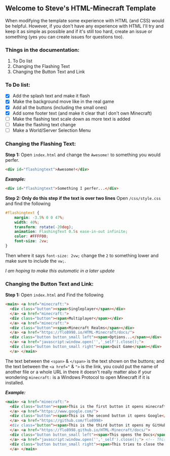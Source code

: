 ## Welcome to Steve's HTML-Minecraft Template
When modifying the template some experience with HTML (and CSS) would be helpful. However, if you don't have any experience with HTML I'll try and keep it as simple as possible and if it's still too hard, create an issue or something (yes you can create issues for questions too).

### Things in the documentation:
1. To Do list
2. Changing the Flashing Text
3. Changing the Button Text and Link

### To Do list:
- [x] Add the splash text and make it flash
- [x] Make the background move like in the real game
- [x] Add all the buttons (including the small ones)
- [x] Add some footer text (and make it clear that I don't own Minecraft)
- [ ] Make the flashing text scale down as more text is added
- [ ] Make the flashing text change
- [ ] Make a World/Server Selection Menu

### Changing the Flashing Text:
**Step 1:** Open `index.html` and change the `Awesome!` to something you would perfer.
```HTML
<div id="flashingtext">Awesome!</div>
```
***Example:***
```HTML
<div id="flashingtext">Something I perfer...</div>
```
**Step 2: Only do this step if the text is over two lines** Open `/css/style.css` and find the following
```CSS
#flashingtext {
	margin: -3.5% 0 0 47%;
	width: 40%;
	transform: rotate(-20deg);
	animation: FlashingText 0.5s ease-in-out infinite;
	color: #FFFF00;
	font-size: 2vw;
}
```
Then where it says `font-size: 2vw;` change the `2` to something lower and make sure to include the `vw;`.

*I am hoping to make this automatic in a later update*

### Changing the Button Text and Link:
**Step 1:** Open `index.html` and Find the following
```HTML
<main> <a href="minecraft:">
  <div class="button"><span>Singleplayer</span></div>
  </a> <a href="minecraft:">
  <div class="button"><span>Multiplayer</span></div>
  </a> <a href="minecraft:">
  <div class="button"><span>Minecraft Realms</span></div>
  </a> <a href="https://flo8998.io/HTML-Minecraft/docs/">
  <div class="button button_small left"><span>Options...</span></div>
  </a> <a href="javascript:window.open('','_self').close();">
  <div class="button button_small right"><span>Quit Game</span></div>
  </a> </main>
```
The text between the `<span>` & `</span>` is the text shown on the buttons; and the text between the `<a href="` & `">` is the link, you could put the name of another file or a whole URL in there it doesn't really matter also if your wondering `minecraft:` is a Windows Protocol to open Minecraft if it is installed.

***Example:***
```HTML
<main> <a href="minecraft:">
  <div class="button"><span>This is the first button it opens minecraft</span></div>
  </a> <a href="https://www.google.com/">
  <div class="button"><span>This is the second button it opens Google</span></div>
  </a> <a href="https://github.com/flo8998>
  <div class="button"><span>This is the third button it opens my GitHub</span></div>
  </a> <a href="https://flo8998.github.io/HTML-Minecraft/docs/">
  <div class="button button_small left"><span>This opens the Docs</span></div>
  </a> <a href="javascript:window.open('','_self').close();"> <!-- This was me testing but it doesn't really work -->
  <div class="button button_small right"><span>This tries to close the tab</span></div>
  </a> </main>
```
